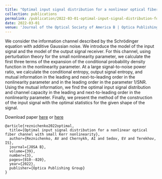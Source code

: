 ```yaml
---
title: "Optimal input signal distribution for a nonlinear optical fiber channel with small Kerr nonlinearity"
collection: publications
permalink: /publication/2022-03-01-optimal-input-signal-distribution-for-a-nonlinear-optical-fiber-channel
date: 2022-03-01
venue: 'Journal of the Optical Society of America B | Optica Publishing Group'
---
```


We consider the information channel described by the Schrödinger equation with additive Gaussian noise. 
We introduce the model of the input signal and the model of the output signal receiver. 
For this channel, using perturbation theory for the small nonlinearity parameter, 
we calculate the first three terms of the expansion of the conditional probability 
density function in the nonlinearity parameter. At a large signal-to-noise power ratio, 
we calculate the conditional entropy, output signal entropy, and mutual information in 
the leading and next-to-leading order in the nonlinearity parameter and in the leading 
order in the parameter 1/SNR. Using the mutual information, we find the optimal input signal 
distribution and channel capacity in the leading and next-to-leading order in the nonlinearity parameter. 
Finally, we present the method of the construction of the input signal with the optimal statistics for the given shape of the signal.

Download paper [here](http://esf0.github.io/files/optimal_input_signal_distribution_for_a_nonlinear_optical_fiber_channel.pdf) or 
[here](https://opg.optica.org/josab/fulltext.cfm?uri=josab-39-3-810&id=469535&ibsearch=false)

```
@article{reznichenko2022optimal,
  title={Optimal input signal distribution for a nonlinear optical fiber channel with small Kerr nonlinearity},
  author={Reznichenko, AV and Chernykh, AI and Sedov, EV and Terekhov, IS},
  journal={JOSA B},
  volume={39},
  number={3},
  pages={810--820},
  year={2022},
  publisher={Optica Publishing Group}
}
```